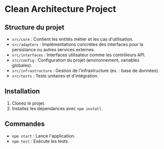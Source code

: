# Clean Architecture Project

## Structure du projet

- `src/core` : Contient les entités métier et les cas d'utilisation.
- `src/adapters` : Implémentations concrètes des interfaces pour la persistance ou autres services externes.
- `src/interfaces` : Interfaces utilisateur comme les contrôleurs API.
- `src/config` : Configuration du projet (environnement, variables globales).
- `src/infrastructure` : Gestion de l'infrastructure (ex. : base de données).
- `src/tests` : Tests unitaires et d'intégration.

## Installation

1. Clonez le projet.
2. Installez les dépendances avec `npm install`.

## Commandes

- `npm start` : Lance l'application.
- `npm test` : Exécute les tests.

